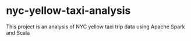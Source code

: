 # nyc-yellow-taxi-analysis
 This project is an analysis of NYC yellow taxi trip data using Apache Spark and Scala
